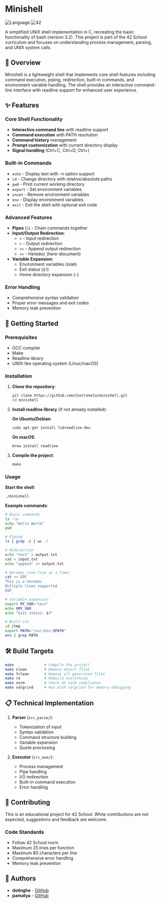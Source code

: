 # Minishell
![Language](https://img.shields.io/badge/Language-C-blue)
![42](https://img.shields.io/badge/Made%20at-42%20Heilbronn-blue?style=flat)

A simplified UNIX shell implementation in C, recreating the basic functionality of bash (version 3.2). This project is part of the 42 School curriculum and focuses on understanding process management, parsing, and UNIX system calls.

## 📖 Overview

Minishell is a lightweight shell that implements core shell features including command execution, piping, redirection, built-in commands, and environment variable handling. The shell provides an interactive command-line interface with readline support for enhanced user experience.

## ✨ Features

### Core Shell Functionality
- **Interactive command line** with readline support
- **Command execution** with PATH resolution
- **Command history** management
- **Prompt customization** with current directory display
- **Signal handling** (Ctrl+C, Ctrl+D, Ctrl+\)

### Built-in Commands
- `echo` - Display text with -n option support
- `cd` - Change directory with relative/absolute paths
- `pwd` - Print current working directory
- `export` - Set environment variables
- `unset` - Remove environment variables
- `env` - Display environment variables
- `exit` - Exit the shell with optional exit code

### Advanced Features
- **Pipes** (`|`) - Chain commands together
- **Input/Output Redirection**:
  - `<` - Input redirection
  - `>` - Output redirection
  - `>>` - Append output redirection
  - `<<` - Heredoc (here-document)
- **Variable Expansion**:
  - Environment variables (`$VAR`)
  - Exit status (`$?`)
  - Home directory expansion (`~`)

### Error Handling
- Comprehensive syntax validation
- Proper error messages and exit codes
- Memory leak prevention

## 🚀 Getting Started

### Prerequisites
- GCC compiler
- Make
- Readline library
- UNIX-like operating system (Linux/macOS)

### Installation

1. **Clone the repository**:
   ```bash
   git clone https://github.com/Castronela/minishell.git
   cd minishell
   ```

2. **Install readline library** (if not already installed):
   
   **On Ubuntu/Debian**:
   ```bash
   sudo apt-get install libreadline-dev
   ```
   
   **On macOS**:
   ```bash
   brew install readline
   ```

3. **Compile the project**:
   ```bash
   make
   ```

### Usage

**Start the shell**:
```bash
./minishell
```

**Example commands**:
```bash
# Basic commands
ls -la
echo "Hello World"
pwd

# Piping
ls | grep .c | wc -l

# Redirection
echo "test" > output.txt
cat < input.txt
echo "append" >> output.txt

# Heredoc (one line at a time)
cat << EOF
This is a heredoc
Multiple lines supported
EOF

# Variable expansion
export MY_VAR="test"
echo $MY_VAR
echo "Exit status: $?"

# Built-ins
cd /tmp
export PATH="/usr/bin:$PATH"
env | grep PATH
```

## 🛠 Build Targets

```bash
make              # Compile the project
make clean        # Remove object files
make fclean       # Remove all generated files
make re           # Rebuild everything
make norm         # Check 42 norm compliance
make valgrind     # Run with valgrind for memory debugging
```

## 📋 Technical Implementation

1. **Parser** (`src_parse/`):
   - Tokenization of input
   - Syntax validation
   - Command structure building
   - Variable expansion
   - Quote processing

2. **Executor** (`src_exe/`):
   - Process management
   - Pipe handling
   - I/O redirection
   - Built-in command execution
   - Error handling

## 🤝 Contributing

This is an educational project for 42 School. While contributions are not expected, suggestions and feedback are welcome.

### Code Standards
- Follow 42 School norm
- Maximum 25 lines per function
- Maximum 80 characters per line
- Comprehensive error handling
- Memory leak prevention

## 👥 Authors

- **dstinghe** - [GitHub](https://github.com/Castronela)
- **pamatya** - [GitHub](https://github.com/nuz8)

